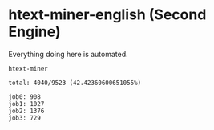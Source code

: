 # htext-miner-english (Second Engine)

Everything doing here is automated.

```
htext-miner

total: 4040/9523 (42.42360600651055%)

job0: 908
job1: 1027
job2: 1376
job3: 729
```